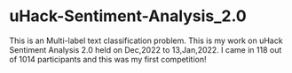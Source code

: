 # uHack-Sentiment-Analysis_2.0
This is an Multi-label text classification problem.
This is my work on uHack Sentiment Analysis 2.0 held on Dec,2022 to 13,Jan,2022. I came in 118 out of 1014 participants and this was my first competition!
